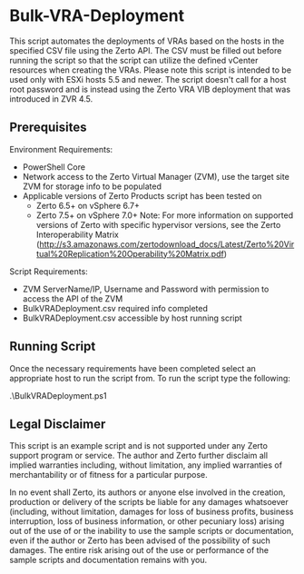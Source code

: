 # Bulk-VRA-Deployment

This script automates the deployments of VRAs based on the hosts in the specified CSV file using the Zerto API. The CSV must be filled out before running the script so that the script can utilize the defined vCenter resources when creating the VRAs. Please note this script is intended to be used only with ESXi hosts 5.5 and newer. The script doesn't call for a host root password and is instead using the Zerto VRA VIB deployment that was introduced in ZVR 4.5.

## Prerequisites

Environment Requirements:

- PowerShell Core
- Network access to the Zerto Virtual Manager (ZVM), use the target site ZVM for storage info to be populated
- Applicable versions of Zerto Products script has been tested on
   - Zerto 6.5+ on vSphere 6.7+
   - Zerto 7.5+ on vSphere 7.0+
   Note: For more information on supported versions of Zerto with specific hypervisor versions, see the Zerto Interoperability Matrix (http://s3.amazonaws.com/zertodownload_docs/Latest/Zerto%20Virtual%20Replication%20Operability%20Matrix.pdf)

Script Requirements:

- ZVM ServerName/IP, Username and Password with permission to access the API of the ZVM
- BulkVRADeployment.csv required info completed
- BulkVRADeployment.csv accessible by host running script

## Running Script

Once the necessary requirements have been completed select an appropriate host to run the script from. To run the script type the following:

.\BulkVRADeployment.ps1

## Legal Disclaimer

This script is an example script and is not supported under any Zerto support program or service. The author and Zerto further disclaim all implied warranties including, without limitation, any implied warranties of merchantability or of fitness for a particular purpose.

In no event shall Zerto, its authors or anyone else involved in the creation, production or delivery of the scripts be liable for any damages whatsoever (including, without limitation, damages for loss of business profits, business interruption, loss of business information, or other pecuniary loss) arising out of the use of or the inability to use the sample scripts or documentation, even if the author or Zerto has been advised of the possibility of such damages. The entire risk arising out of the use or performance of the sample scripts and documentation remains with you.

